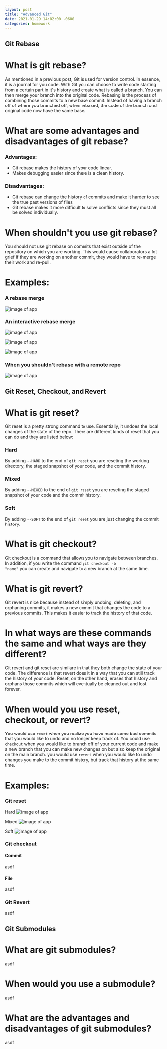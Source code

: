 ```yaml
---
layout: post
title: "Advanced Git"
date: 2021-01-29 14:02:00 -0600
categories: homework
---
```


## Git Rebase

# What is git rebase?

As mentioned in a previous post, Git is used for version control. In essence, it is a journal for you code. With Git you can choose to write code starting from a certain part in it's history and create what is called a branch. You can then merge your branch into the original code. Rebasing is the process of combining those commits to a new base commit. Instead of having a branch off of where you branched off, when rebased, the code of the branch ond original code now have the same base.

# What are some advantages and disadvantages of git rebase?


### Advantages:

- Git rebase makes the history of your code linear.
- Makes debugging easier since there is a clean history.

### Disadvantages:

- Git rebase can change the history of commits and make it harder to see the true past versions of files
- Git rebase makes it more difficult to solve conflicts since they must all be solved individually.

# When shouldn't you use git rebase?

You should not use git rebase on commits that exist outside of the repository on which you are working. This would cause collaborators a lot grief if they are working on another commit, they would have to re-merge their work and re-pull.

# Examples:

### A rebase merge

![image of app](https://dpenciso.github.io/blog/images/rebase.png)

### An interactive rebase merge

![image of app](https://dpenciso.github.io/blog/images/rebase-i-1.png)

![image of app](https://dpenciso.github.io/blog/images/rebase-i-2.png)

![image of app](https://dpenciso.github.io/blog/images/rebase-i-3.png)

### When you shouldn't rebase with a remote repo

![image of app](https://dpenciso.github.io/blog/images/not-rebase.png)

## Git Reset, Checkout, and Revert

# What is git reset?

Git reset is a pretty strong command to use. Essentially, it undoes the local changes of the state of the repo. There are different kinds of reset that you can do and they are listed below:

### Hard

By adding <code>--HARD</code> to the end of <code>git reset</code> you are reseting the working directory, the staged snapshot of your code, and the commit history.

### Mixed

By adding <code>--MIXED</code> to the end of <code>git reset</code> you are reseting the staged snapshot of your code and the commit history.

### Soft

By adding <code>--SOFT</code> to the end of <code>git reset</code> you are just changing the commit history.

# What is git checkout?

Git checkout is a command that allows you to navigate between branches. In addition, if you write the command <code>git checkout -b "name"</code> you can create and navigate to a new branch at the same time.

# What is git revert?

Git revert is nice because instead of simply undoing, deleting, and orphaning commits, it makes a new commit that changes the code to a previous commits. This makes it easier to track the history of that code.

# In what ways are these commands the same and what ways are they different?

Git revert and git reset are similare in that they both change the state of your code. The difference is that revert does it in a way that you can still track the history of your code. Reset, on the other hand, erases that history and orphans those commits which will eventually be cleaned out and lost forever.

# When would you use reset, checkout, or revert?

You would use <code>reset</code> when you realize you have made some bad commits that you would like to undo and no longer keep track of. You could use <code>checkout</code> when you would like to branch off of your current code and make a new branch that you can make new changes on but also keep the original on the main branch. you would use <code>revert</code> when you would like to undo changes you make to the commit history, but track that history at the same time.

# Examples:

### Git reset

Hard
![image of app](https://dpenciso.github.io/blog/images/reset-hard.png)

Mixed
![image of app](https://dpenciso.github.io/blog/images/reset-mixed.png)

Soft
![image of app](https://dpenciso.github.io/blog/images/reset-soft.png)

### Git checkout

#### Commit

asdf

#### File

asdf

### Git Revert

asdf

## Git Submodules

# What are git submodules?

asdf

# When would you use a submodule?

asdf

# What are the advantages and disadvantages of git submodules?

asdf